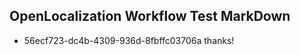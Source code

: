 ## OpenLocalization Workflow Test MarkDown

* 56ecf723-dc4b-4309-936d-8fbffc03706a 
thanks!



<!--HONumber=Jan16_HO3-->
